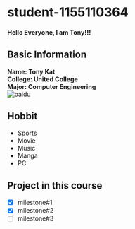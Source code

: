 # student-1155110364
#### Hello Everyone, I am Tony!!!<br>

## Basic Information
**Name: Tony Kat<br>**
**College: United College<br>**
**Major: Computer Engineering<br>**
![baidu](http://www.baidu.com/img/bdlogo.gif "百度logo")

## Hobbit
<ul>
<li>Sports</li>
<li>Movie</li>
<li>Music</li>
<li>Manga</li>
<li>PC</li>
</ul>

## Project in this course
-[X] milestone#1
-[X] milestone#2
-[ ] milestone#3
